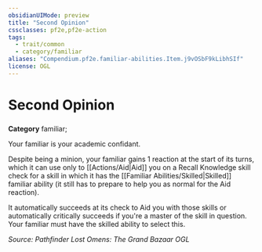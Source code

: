```yaml
---
obsidianUIMode: preview
title: "Second Opinion"
cssclasses: pf2e,pf2e-action
tags:
  - trait/common
  - category/familiar
aliases: "Compendium.pf2e.familiar-abilities.Item.j9vOSbF9kLibhSIf"
license: OGL
---
```

# Second Opinion

### 

**Category** familiar; 




Your familiar is your academic confidant.

Despite being a minion, your familiar gains 1 reaction at the start of its turns, which it can use only to [[Actions/Aid|Aid]] you on a Recall Knowledge skill check for a skill in which it has the [[Familiar Abilities/Skilled|Skilled]] familiar ability (it still has to prepare to help you as normal for the Aid reaction).

It automatically succeeds at its check to Aid you with those skills or automatically critically succeeds if you're a master of the skill in question. Your familiar must have the skilled ability to select this.

*Source: Pathfinder Lost Omens: The Grand Bazaar*
*OGL*